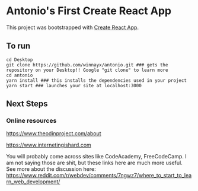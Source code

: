 # Antonio's First Create React App

This project was bootstrapped with [Create React App](https://github.com/facebook/create-react-app).

## To run
```
cd Desktop
git clone https://github.com/winnayx/antonio.git ### gets the repository on your Desktop!! Google "git clone" to learn more
cd antonio
yarn install ### this installs the dependencies used in your project
yarn start ### launches your site at localhost:3000
```

## Next Steps
### Online resources
https://www.theodinproject.com/about

https://www.internetingishard.com

You will probably come across sites like CodeAcademy, FreeCodeCamp. I am not saying those are shit, but these links here are much more useful. See more about the discussion here: https://www.reddit.com/r/webdev/comments/7ngwz7/where_to_start_to_learn_web_development/
